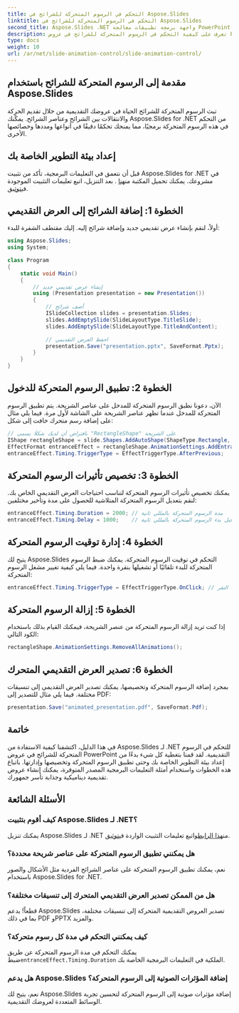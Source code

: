 ```yaml
---
title: التحكم في الرسوم المتحركة للشرائح في Aspose.Slides
linktitle: التحكم في الرسوم المتحركة للشرائح في Aspose.Slides
second_title: Aspose.Slides .NET واجهة برمجة تطبيقات معالجة PowerPoint
description: تعرف على كيفية التحكم في الرسوم المتحركة للشرائح في عروض PowerPoint التقديمية باستخدام Aspose.Slides for .NET. يوفر هذا الدليل خطوة بخطوة أمثلة على التعليمات البرمجية المصدر لإضافة الرسوم المتحركة وتخصيصها وإدارتها، مما يعزز المظهر المرئي لعروضك التقديمية.
type: docs
weight: 10
url: /ar/net/slide-animation-control/slide-animation-control/
---
```


## مقدمة إلى الرسوم المتحركة للشرائح باستخدام Aspose.Slides

تبث الرسوم المتحركة للشرائح الحياة في عروضك التقديمية من خلال تقديم الحركة والانتقالات بين الشرائح وعناصر الشرائح. يمكّنك Aspose.Slides for .NET من التحكم في هذه الرسوم المتحركة برمجيًا، مما يمنحك تحكمًا دقيقًا في أنواعها ومددها وخصائصها الأخرى.

## إعداد بيئة التطوير الخاصة بك

قبل أن نتعمق في التعليمات البرمجية، تأكد من تثبيت Aspose.Slides for .NET في مشروعك. يمكنك تحميل المكتبة من[هنا](https://releases.aspose.com/slides/net/) . بعد التنزيل، اتبع تعليمات التثبيت الموجودة في[توثيق](https://reference.aspose.com/slides/net/).

## الخطوة 1: إضافة الشرائح إلى العرض التقديمي

أولاً، لنقم بإنشاء عرض تقديمي جديد وإضافة شرائح إليه. إليك مقتطف الشفرة للبدء:

```csharp
using Aspose.Slides;
using System;

class Program
{
    static void Main()
    {
        // إنشاء عرض تقديمي جديد
        using (Presentation presentation = new Presentation())
        {
            // أضف شرائح
            ISlideCollection slides = presentation.Slides;
            slides.AddEmptySlide(SlideLayoutType.TitleSlide);
            slides.AddEmptySlide(SlideLayoutType.TitleAndContent);

            // احفظ العرض التقديمي
            presentation.Save("presentation.pptx", SaveFormat.Pptx);
        }
    }
}
```

## الخطوة 2: تطبيق الرسوم المتحركة للدخول

الآن، دعونا نطبق الرسوم المتحركة للمدخل على عناصر الشريحة. يتم تطبيق الرسوم المتحركة للمدخل عندما تظهر عناصر الشريحة على الشاشة لأول مرة. فيما يلي مثال على إضافة رسم متحرك خافت إلى شكل:

```csharp
// بافتراض أن لديك شكلًا يسمى "RectangleShape" على الشريحة
IShape rectangleShape = slide.Shapes.AddAutoShape(ShapeType.Rectangle, 100, 100, 200, 100);
EffectFormat entranceEffect = rectangleShape.AnimationSettings.AddEntranceEffect(EffectType.Fade);
entranceEffect.Timing.TriggerType = EffectTriggerType.AfterPrevious;
```

## الخطوة 3: تخصيص تأثيرات الرسوم المتحركة

يمكنك تخصيص تأثيرات الرسوم المتحركة لتناسب احتياجات العرض التقديمي الخاص بك. لنقم بتعديل الرسوم المتحركة المتلاشية للحصول على مدة وتأخير مختلفين:

```csharp
entranceEffect.Timing.Duration = 2000; // مدة الرسوم المتحركة بالمللي ثانية
entranceEffect.Timing.Delay = 1000;    // التأخير قبل بدء الرسوم المتحركة بالمللي ثانية
```

## الخطوة 4: إدارة توقيت الرسوم المتحركة

يتيح لك Aspose.Slides التحكم في توقيت الرسوم المتحركة. يمكنك ضبط الرسوم المتحركة للبدء تلقائيًا أو تشغيلها بنقرة واحدة. فيما يلي كيفية تغيير مشغل الرسوم المتحركة:

```csharp
entranceEffect.Timing.TriggerType = EffectTriggerType.OnClick; // تبدأ الرسوم المتحركة عند النقر
```

## الخطوة 5: إزالة الرسوم المتحركة

إذا كنت تريد إزالة الرسوم المتحركة من عنصر الشريحة، فيمكنك القيام بذلك باستخدام الكود التالي:

```csharp
rectangleShape.AnimationSettings.RemoveAllAnimations();
```

## الخطوة 6: تصدير العرض التقديمي المتحرك

بمجرد إضافة الرسوم المتحركة وتخصيصها، يمكنك تصدير العرض التقديمي إلى تنسيقات مختلفة. فيما يلي مثال للتصدير إلى PDF:

```csharp
presentation.Save("animated_presentation.pdf", SaveFormat.Pdf);
```

## خاتمة

في هذا الدليل، اكتشفنا كيفية الاستفادة من Aspose.Slides لـ .NET للتحكم في الرسوم المتحركة للشرائح في عروض PowerPoint التقديمية. لقد قمنا بتغطية كل شيء بدءًا من إعداد بيئة التطوير الخاصة بك وحتى تطبيق الرسوم المتحركة وتخصيصها وإدارتها. باتباع هذه الخطوات واستخدام أمثلة التعليمات البرمجية المصدر المتوفرة، يمكنك إنشاء عروض تقديمية ديناميكية وجذابة تأسر جمهورك.

## الأسئلة الشائعة

### كيف أقوم بتثبيت Aspose.Slides لـ .NET؟

 يمكنك تنزيل Aspose.Slides لـ .NET من[هذا الرابط](https://releases.aspose.com/slides/net/)واتبع تعليمات التثبيت الواردة في[توثيق](https://reference.aspose.com/slides/net/).

### هل يمكنني تطبيق الرسوم المتحركة على عناصر شريحة محددة؟

نعم، يمكنك تطبيق الرسوم المتحركة على عناصر الشرائح الفردية مثل الأشكال والصور باستخدام Aspose.Slides for .NET.

### هل من الممكن تصدير العرض التقديمي المتحرك إلى تنسيقات مختلفة؟

قطعاً! يدعم Aspose.Slides تصدير العروض التقديمية المتحركة إلى تنسيقات مختلفة، بما في ذلك PDF وPPTX والمزيد.

### كيف يمكنني التحكم في مدة كل رسوم متحركة؟

 يمكنك التحكم في مدة الرسوم المتحركة عن طريق ضبط`entranceEffect.Timing.Duration` الملكية في التعليمات البرمجية الخاصة بك.

### هل يدعم Aspose.Slides إضافة المؤثرات الصوتية إلى الرسوم المتحركة؟

نعم، يتيح لك Aspose.Slides إضافة مؤثرات صوتية إلى الرسوم المتحركة لتحسين تجربة الوسائط المتعددة لعروضك التقديمية.